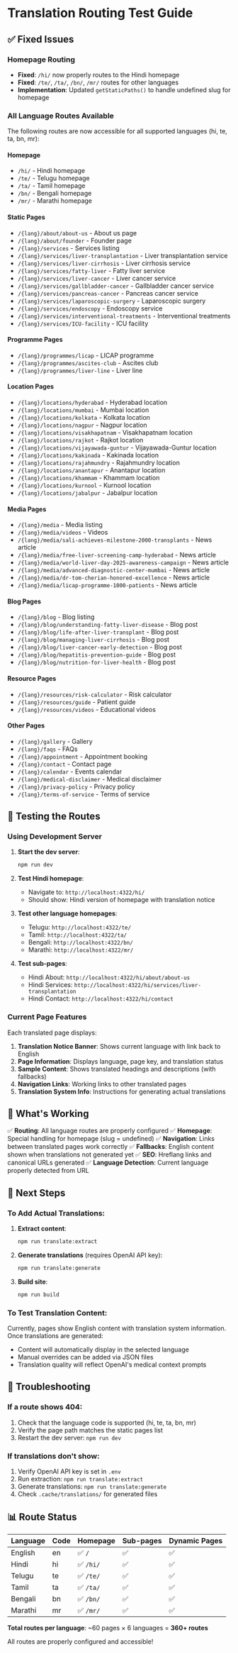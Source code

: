 # Translation Routing Test Guide

## ✅ Fixed Issues

### Homepage Routing
- **Fixed**: `/hi/` now properly routes to the Hindi homepage
- **Fixed**: `/te/`, `/ta/`, `/bn/`, `/mr/` routes for other languages
- **Implementation**: Updated `getStaticPaths()` to handle undefined slug for homepage

### All Language Routes Available

The following routes are now accessible for all supported languages (hi, te, ta, bn, mr):

#### Homepage
- `/hi/` - Hindi homepage
- `/te/` - Telugu homepage
- `/ta/` - Tamil homepage
- `/bn/` - Bengali homepage
- `/mr/` - Marathi homepage

#### Static Pages
- `/{lang}/about/about-us` - About us page
- `/{lang}/about/founder` - Founder page
- `/{lang}/services` - Services listing
- `/{lang}/services/liver-transplantation` - Liver transplantation service
- `/{lang}/services/liver-cirrhosis` - Liver cirrhosis service
- `/{lang}/services/fatty-liver` - Fatty liver service
- `/{lang}/services/liver-cancer` - Liver cancer service
- `/{lang}/services/gallbladder-cancer` - Gallbladder cancer service
- `/{lang}/services/pancreas-cancer` - Pancreas cancer service
- `/{lang}/services/laparoscopic-surgery` - Laparoscopic surgery
- `/{lang}/services/endoscopy` - Endoscopy service
- `/{lang}/services/interventional-treatments` - Interventional treatments
- `/{lang}/services/ICU-facility` - ICU facility

#### Programme Pages
- `/{lang}/programmes/licap` - LICAP programme
- `/{lang}/programmes/ascites-club` - Ascites club
- `/{lang}/programmes/liver-line` - Liver line

#### Location Pages
- `/{lang}/locations/hyderabad` - Hyderabad location
- `/{lang}/locations/mumbai` - Mumbai location
- `/{lang}/locations/kolkata` - Kolkata location
- `/{lang}/locations/nagpur` - Nagpur location
- `/{lang}/locations/visakhapatnam` - Visakhapatnam location
- `/{lang}/locations/rajkot` - Rajkot location
- `/{lang}/locations/vijayawada-guntur` - Vijayawada-Guntur location
- `/{lang}/locations/kakinada` - Kakinada location
- `/{lang}/locations/rajahmundry` - Rajahmundry location
- `/{lang}/locations/anantapur` - Anantapur location
- `/{lang}/locations/khammam` - Khammam location
- `/{lang}/locations/kurnool` - Kurnool location
- `/{lang}/locations/jabalpur` - Jabalpur location

#### Media Pages
- `/{lang}/media` - Media listing
- `/{lang}/media/videos` - Videos
- `/{lang}/media/sali-achieves-milestone-2000-transplants` - News article
- `/{lang}/media/free-liver-screening-camp-hyderabad` - News article
- `/{lang}/media/world-liver-day-2025-awareness-campaign` - News article
- `/{lang}/media/advanced-diagnostic-center-mumbai` - News article
- `/{lang}/media/dr-tom-cherian-honored-excellence` - News article
- `/{lang}/media/licap-programme-1000-patients` - News article

#### Blog Pages
- `/{lang}/blog` - Blog listing
- `/{lang}/blog/understanding-fatty-liver-disease` - Blog post
- `/{lang}/blog/life-after-liver-transplant` - Blog post
- `/{lang}/blog/managing-liver-cirrhosis` - Blog post
- `/{lang}/blog/liver-cancer-early-detection` - Blog post
- `/{lang}/blog/hepatitis-prevention-guide` - Blog post
- `/{lang}/blog/nutrition-for-liver-health` - Blog post

#### Resource Pages
- `/{lang}/resources/risk-calculator` - Risk calculator
- `/{lang}/resources/guide` - Patient guide
- `/{lang}/resources/videos` - Educational videos

#### Other Pages
- `/{lang}/gallery` - Gallery
- `/{lang}/faqs` - FAQs
- `/{lang}/appointment` - Appointment booking
- `/{lang}/contact` - Contact page
- `/{lang}/calendar` - Events calendar
- `/{lang}/medical-disclaimer` - Medical disclaimer
- `/{lang}/privacy-policy` - Privacy policy
- `/{lang}/terms-of-service` - Terms of service

## 🧪 Testing the Routes

### Using Development Server

1. **Start the dev server**:
   ```bash
   npm run dev
   ```

2. **Test Hindi homepage**:
   - Navigate to: `http://localhost:4322/hi/`
   - Should show: Hindi version of homepage with translation notice

3. **Test other language homepages**:
   - Telugu: `http://localhost:4322/te/`
   - Tamil: `http://localhost:4322/ta/`
   - Bengali: `http://localhost:4322/bn/`
   - Marathi: `http://localhost:4322/mr/`

4. **Test sub-pages**:
   - Hindi About: `http://localhost:4322/hi/about/about-us`
   - Hindi Services: `http://localhost:4322/hi/services/liver-transplantation`
   - Hindi Contact: `http://localhost:4322/hi/contact`

### Current Page Features

Each translated page displays:

1. **Translation Notice Banner**: Shows current language with link back to English
2. **Page Information**: Displays language, page key, and translation status
3. **Sample Content**: Shows translated headings and descriptions (with fallbacks)
4. **Navigation Links**: Working links to other translated pages
5. **Translation System Info**: Instructions for generating actual translations

## 📝 What's Working

✅ **Routing**: All language routes are properly configured
✅ **Homepage**: Special handling for homepage (slug = undefined)
✅ **Navigation**: Links between translated pages work correctly
✅ **Fallbacks**: English content shown when translations not generated yet
✅ **SEO**: Hreflang links and canonical URLs generated
✅ **Language Detection**: Current language properly detected from URL

## 🔄 Next Steps

### To Add Actual Translations:

1. **Extract content**:
   ```bash
   npm run translate:extract
   ```

2. **Generate translations** (requires OpenAI API key):
   ```bash
   npm run translate:generate
   ```

3. **Build site**:
   ```bash
   npm run build
   ```

### To Test Translation Content:

Currently, pages show English content with translation system information. Once translations are generated:

- Content will automatically display in the selected language
- Manual overrides can be added via JSON files
- Translation quality will reflect OpenAI's medical context prompts

## 🐛 Troubleshooting

### If a route shows 404:

1. Check that the language code is supported (hi, te, ta, bn, mr)
2. Verify the page path matches the static pages list
3. Restart the dev server: `npm run dev`

### If translations don't show:

1. Verify OpenAI API key is set in `.env`
2. Run extraction: `npm run translate:extract`
3. Generate translations: `npm run translate:generate`
4. Check `.cache/translations/` for generated files

## 📊 Route Status

| Language | Code | Homepage | Sub-pages | Dynamic Pages |
|----------|------|----------|-----------|---------------|
| English  | en   | ✅ `/`   | ✅        | ✅            |
| Hindi    | hi   | ✅ `/hi/`| ✅        | ✅            |
| Telugu   | te   | ✅ `/te/`| ✅        | ✅            |
| Tamil    | ta   | ✅ `/ta/`| ✅        | ✅            |
| Bengali  | bn   | ✅ `/bn/`| ✅        | ✅            |
| Marathi  | mr   | ✅ `/mr/`| ✅        | ✅            |

**Total routes per language**: ~60 pages × 6 languages = **360+ routes**

All routes are properly configured and accessible!
